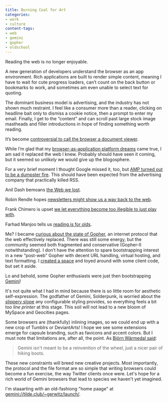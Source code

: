 ```yaml
---
title: Burning Coal for Art
categories:
- work
- culture
content-tags:
- web
- gemini
- gopher
- oldschool
---
```


Reading the web is no longer enjoyable.

A new generation of developers understand the browser as an app environment. Rich applications are built to render simple content, meaning I have to wait for cute progress loaders, can’t count on the back button or bookmarks to work, and sometimes am even unable to select text for quoting.

The dominant business model is advertising, and the industry has not shown much restraint. I feel like a consumer more than a reader, clicking on headline bait only to dismiss a cookie notice, then a prompt to enter my email. Finally, I get to the “content” and can scroll past large stock image mastheads and filler introductions in hope of finding something worth reading.

It’s become [controversial to call the browser a document viewer](https://twitter.com/kocienda/status/1355344814166876163).

While I’m glad that my [browser-as-application platform dreams](https://hans.gerwitz.com/2003/11/26/client-servers-communicating-with-server-servers-through-clients.html) came true, I am sad it replaced the web I knew. Probably should have seen it coming, but it seemed so _unlikely_ we would give up the blogosphere.

For a very brief moment I thought Google missed it, too, but [AMP turned out to be a dumpster fire](https://80x24.net/post/the-problem-with-amp/). This should have been expected from the advertising company that practically killed RSS.

Anil Dash bemoans [the Web we lost](http://anildash.com/2012/12/13/the_web_we_lost/).

Robin Rendle hopes [newsletters might show us a way back to the web](https://www.robinrendle.com/essays/newsletters).

Frank Chimero is upset [we let everything become too illegible to just play with](https://frankchimero.com/writing/everything-easy-is-hard-again/).

Farhad Manjoo tells us [reading is for olds](https://www.nytimes.com/interactive/2018/02/09/technology/the-rise-of-a-visual-internet.html).

Me? I became [curious about the state of Gopher](https://pinboard.in/u:gerwitz/t:gopher/), an internet protocol that the web effectively replaced. There was still some energy, but the community seemed both fragmented and conservative (Gopher-II notwithstanding). I don’t have the attention to spare bootstrapping interest in a new “post-web” Gopher with decent URL handling, virtual hosting, and text formatting. I [created a space](/2019/09/16/i-have-a-new-gopher-space.html) and toyed around with some client code, but set it aside.

Lo and behold, some Gopher enthusiasts were just then bootstrapping [Gemini](https://gemini.circumlunar.space/)!

It's not quite what I had in mind because there is so little room for aesthetic self-expression. The godfather of Gemini, Solderpunk, is worried about the [slippery slope](https://lists.orbitalfox.eu/archives/gemini/2020/000612.html) any configurable styling provides, so everything feels a bit too _line printer_ at this stage. This soil will not lead to a new bloom of MySpace and Geocities pages.

Some browsers are (thankfully) inlining images, so we could end up with a new crop of Tumblrs or DeviantArts! I hope we see some extensions emerge for capsule branding, such as favicons and accent colors. But I must note that limitations are, after all, the point. As [Björn Wärmedal said](https://lists.orbitalfox.eu/archives/gemini/2020/004218.html):
> Gemini isn't meant to be a reinvention of the wheel, just a nicer pair of hiking boots.

These new constraints will breed new creative projects. Most importantly, the protocol and the file format are so simple that writing browsers could become a fun exercise, the way Twitter clients once were. Let's hope for a rich world of Gemini browsers that lead to species we haven't yet imagined.

I'm staaarting with an old-fashiong "home paage" at [gemini://tilde.club/~gerwitz/launch/](gemini://tilde.club/~gerwitz/launch/).
